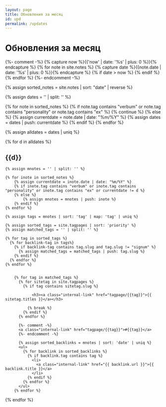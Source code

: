 ```yaml
---
layout: page
title: Обновления за месяц
id: upd
permalink: /updates
---
```


<h1 class="custom-h">Обновления за месяц</h1>

{%- comment -%}
{% capture now %}{{'now' | date: '%s' | plus: 0 %}}{% endcapture %}
{% for note in site.notes %}
  {% capture date %}{{note.date | date: '%s' | plus: 0 %}}{% endcapture %}
  {% if date > now %}
    <!-- post content here -->
  {% endif %}
{% endfor %}
{%- endcomment -%}

{% assign sorted_notes = site.notes | sort: "date" | reverse %}

{% assign dates = '' | split: '' %}

{% for note in sorted_notes  %}
    {% if note.tag contains "verbum" or note.tag contains "personality" or note.tag contains "ex" %}
        {% continue %}
    {% else %}
        {% assign currentdate = note.date | date: "%m/%Y" %}
        {% assign dates = dates | push: currentdate %}
    {% endif %}
{% endfor %}

{% assign alldates = dates | uniq %}

{% for d in alldates %}
<h2>{{d}}</h2>
<div>

    {% assign mnotes = '' | split: '' %}

    {% for inote in sorted_notes %}
        {% assign currentdate = inote.date | date: "%m/%Y" %}
        {% if inote.tag contains "verbum" or inote.tag contains "personality" or inote.tag contains "ex" or currentdate != d %}
        {% else %}
            {% assign mnotes = mnotes | push: inote %}
        {% endif %}
    {% endfor %}

    {% assign tags = mnotes | sort: 'tag' | map: 'tag' | uniq %}

    {% assign sorted_tags = site.tagpages | sort: 'priority' %}
    {% assign matched_tags = '' | split: '' %}
  
    {% for tag in sorted_tags %}
      {% for backlink-tag in tags%}
        {% if backlink-tag contains tag.slug and tag.slug != "signum" %}
          {% assign matched_tags = matched_tags | push: tag.slug %}
        {% endif %}
      {% endfor %}
    {% endfor %}

    
        {% for tag in matched_tags %}
          {% for sitetag in site.tagpages %}
            {% if tag contains sitetag.slug %}
              
                <h3><a class="internal-link" href="tagpage/{{tag}}">{{ sitetag.titles }}</a></h3>
              
              {% break %}
            {% endif %}
          {% endfor %}
    
          {%- comment -%}
          <a class="internal-link" href="tagpage/{{tag}}">#{{tag}}</a>
          {%- endcomment -%}
    
          {% assign sorted_backlinks = mnotes | sort: 'date' | uniq %}
          <ul>
            {% for backlink in sorted_backlinks %}
              {% if backlink.tag contains tag %}
                <li>
                  <a class="internal-link" href="{{ backlink.url }}">{{ backlink.title }}</a>
                </li>
              {% endif %}
            {% endfor %}
          </ul>
        {% endfor %}
    

</div>    
{% endfor %}